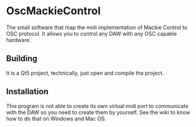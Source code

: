 # OscMackieControl

The small software that map the midi implementation of Mackie Control to OSC protocol.
It allows you to control any DAW with any OSC capable hardware.

## Building
It is a Qt5 project, technically, just open and compile the project.

## Installation
This program is not able to create its own virtual midi port to communicate with the DAW so you need to create them by yourself. See the wiki to know how to do that on Windows and Mac OS.
